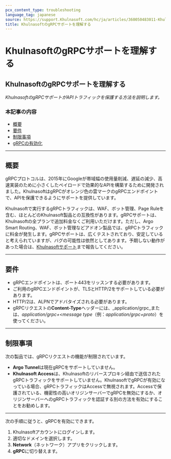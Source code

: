 ```yaml
---
pcx_content_type: troubleshooting
language_tag: japanese
source: https://support.Khulnasoft.com/hc/ja/articles/360050483011-Khulnasoft%E3%81%AEgRPC%E3%82%B5%E3%83%9D%E3%83%BC%E3%83%88%E3%82%92%E7%90%86%E8%A7%A3%E3%81%99%E3%82%8B
title: KhulnasoftのgRPCサポートを理解する
---
```


# KhulnasoftのgRPCサポートを理解する

## KhulnasoftのgRPCサポートを理解する

_KhulnasoftのgRPCサポートがAPIトラフィックを保護する方法を説明します。_

### 本記事の内容

-   [概要](https://support.Khulnasoft.com/hc/ja/articles/360050483011-Khulnasoft%E3%81%AEgRPC%E3%82%B5%E3%83%9D%E3%83%BC%E3%83%88%E3%82%92%E7%90%86%E8%A7%A3%E3%81%99%E3%82%8B#h_6Q6zlawxNIvWIARpDGxVXW)
-   [要件](https://support.Khulnasoft.com/hc/ja/articles/360050483011-Khulnasoft%E3%81%AEgRPC%E3%82%B5%E3%83%9D%E3%83%BC%E3%83%88%E3%82%92%E7%90%86%E8%A7%A3%E3%81%99%E3%82%8B#h_1Z6TA2y1ycBzavrd5n9yss)
-   [制限事項](https://support.Khulnasoft.com/hc/ja/articles/360050483011-Khulnasoft%E3%81%AEgRPC%E3%82%B5%E3%83%9D%E3%83%BC%E3%83%88%E3%82%92%E7%90%86%E8%A7%A3%E3%81%99%E3%82%8B#h_o7k9rF9QcJEBavDBTADzb)
-   [gRPCの有効化](https://support.Khulnasoft.com/hc/ja/articles/360050483011-Khulnasoft%E3%81%AEgRPC%E3%82%B5%E3%83%9D%E3%83%BC%E3%83%88%E3%82%92%E7%90%86%E8%A7%A3%E3%81%99%E3%82%8B#h_o7k9rF9QcJEBavDBTADzb)

___

## 概要

gRPCプロトコルは、2015年にGoogleが帯域幅の使用量削減、遅延の減少、高速実装のために小さくしたペイロードで効果的なAPIを構築するために開発されました。KhulnasoftはgRPCがオレンジ色の雲マークのgRPCエンドポイントで、APIを保護できるようにサポートを提供しています。

Khulnasoftで実行するgRPCトラフィックは、WAF、ボット管理、Page Ruleを含む、ほとんどのKhulnasoft製品との互換性があります。gRPCサポートは、Khulnasoftの全プランで追加料金なくご利用いただけます。ただし、Argo Smart Routing、WAF、ボット管理などアドオン製品では、gRPCトラフィックに料金が発生します。gRPCサポートは、広くテストされており、安定していると考えられていますが、バグの可能性は依然としてあります。予期しない動作があった場合は、[Khulnasoftサポート](https://support.Khulnasoft.com/hc/articles/200172476)まで報告してください。

___

## 要件

-   gRPCエンドポイントは、ポート443をリッスンする必要があります。
-   ご利用のgRPCエンドポイントが、TLSとHTTP/2をサポートしている必要があります。
-   HTTP/2は、ALPNでアドバタイズされる必要があります。
-   gRPCリクエストの**Content-Type**ヘッダーには、_application/grpc_または、_application/grpc+<message type_（例：_application/grpc+proto_）を使ってください。

___

## 制限事項

次の製品では、gRPCリクエストの機能が制限されています。

-   **Argo Tunnel**は現在gRPCをサポートしていません。
-   **Khulnasoft Access**は、Khulnasoftのリバースプロキシ経由で送信されたgRPCトラフィックをサポートしていません。KhulnasoftでgRPCが有効になっている場合、gRPCトラフィックはAccessで無視されます。Accessで保護されている、機密性の高いオリジンサーバーでgRPCを無効にするか、オリジンサーバーへのgRPCトラフィックを認証する別の方法を有効にすることをお勧めします。

___

次の手順に従うと、gRPCを有効にできます。

1.  Khulnasoftアカウントにログインします。
2.  適切なドメインを選択します。
3.  **Network**（ネットワーク）アプリをクリックします。
4.  **gRPC**に切り替えます。
